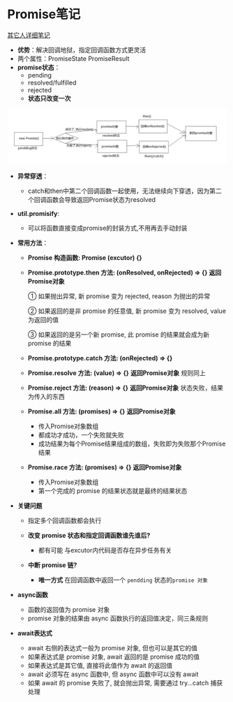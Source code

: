# Promise笔记

[其它人详细笔记](https://gitee.com/hongjilin/hongs-study-notes/tree/master/编程_前端开发学习笔记/Promise学习笔记)

- **优势**：解决回调地狱，指定回调函数方式更灵活
- 两个属性：PromiseState PromiseResult
- **promise状态**：
    - pending
    - resolved/fulfilled
    - rejected
    - **状态只改变一次**

![Promise系统学习_promise工作流程](Promise笔记.assets/Promise系统学习_promise工作流程.png)

- **异常穿透**：

    - catch和then中第二个回调函数一起使用，无法继续向下穿透，因为第二个回调函数会导致返回Promise状态为resolved

- **util.promisify**:

    - 可以将函数直接变成promise的封装方式,不用再去手动封装

- **常用方法**：

    - **Promise 构造函数: Promise (excutor) {}**

    - **Promise.prototype.then 方法: (onResolved, onRejected) => {}  返回Promise对象**

        ① 如果抛出异常, 新 promise 变为 rejected, reason 为抛出的异常

        ② 如果返回的是非 promise 的任意值, 新 promise 变为 resolved, value 为返回的值

        ③ 如果返回的是另一个新 promise, 此 promise 的结果就会成为新 promise 的结果

    - **Promise.prototype.catch 方法: (onRejected) => {}**

    - **Promise.resolve 方法: (value) => {}** **返回Promise对象**  规则同上

    - **Promise.reject 方法: (reason) => {}**  **返回Promise对象** 状态失败，结果为传入的东西

    - **Promise.all 方法: (promises) => {}**    **返回Promise对象**

        - 传入Promise对象数组
        - 都成功才成功，一个失败就失败
        - 成功结果为每个Promise结果组成的数组，失败即为失败那个Promise结果

    - **Promise.race 方法: (promises) => {}   返回Promise对象**

        - 传入Promise对象数组
        - 第一个完成的 promise 的结果状态就是最终的结果状态

- **关键问题**

    - 指定多个回调函数都会执行
    - **改变 promise 状态和指定回调函数谁先谁后?**
        - 都有可能   与excutor内代码是否存在异步任务有关

    - **中断 promise 链?**
        - **唯一方式** 在回调函数中返回一个 `pendding` 状态的`promise 对象`

- **async函数**
    - 函数的返回值为 promise 对象
    - promise 对象的结果由 async 函数执行的返回值决定，同三条规则

- **await表达式**
    - await 右侧的表达式一般为 promise 对象, 但也可以是其它的值
    - 如果表达式是 promise 对象, await 返回的是 promise 成功的值
    - 如果表达式是其它值, 直接将此值作为 await 的返回值
    - await 必须写在 async 函数中, 但 async 函数中可以没有 await
    - 如果 await 的 promise 失败了, 就会抛出异常, 需要通过 try...catch 捕获处理

